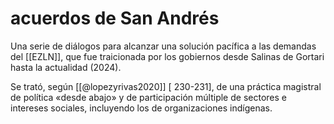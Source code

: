 # acuerdos de San Andrés
Una serie de diálogos para alcanzar una solución pacífica a las demandas del [[EZLN]], que fue traicionada por los gobiernos desde Salinas de Gortari hasta la actualidad (2024).

Se trató, según [[@lopezyrivas2020]] [
230-231], de una práctica magistral de política «desde abajo» y de participación múltiple de sectores e intereses sociales, incluyendo los de organizaciones indígenas.
